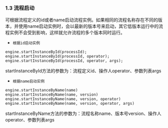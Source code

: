 ### 1.3 流程启动

可根据流程定义的id或者name启动流程实例。如果相同的流程名称存在不同的版本，并使用name启动实例时，会以最新的版本号来启动，其它低版本运行中的流程实例不会受到影响，这样就允许流程的多个版本同时运行。

- `根据id启动实例`

```
engine.startInstanceById(processId);
engine.startInstanceById(processId, operator);
engine.startInstanceById(processId, operator, args);
```

startInstanceById方法的参数为：流程定义id、操作人operator、参数列表args

- `根据name启动实例`

```
engine.startInstanceByName(name)
engine.startInstanceByName(name, version)
engine.startInstanceByName(name, version, operator)
engine.startInstanceByName(name, version, operator, args)
```

startInstanceByName方法的参数为：流程名称name、版本号version、操作人operator、参数列表args